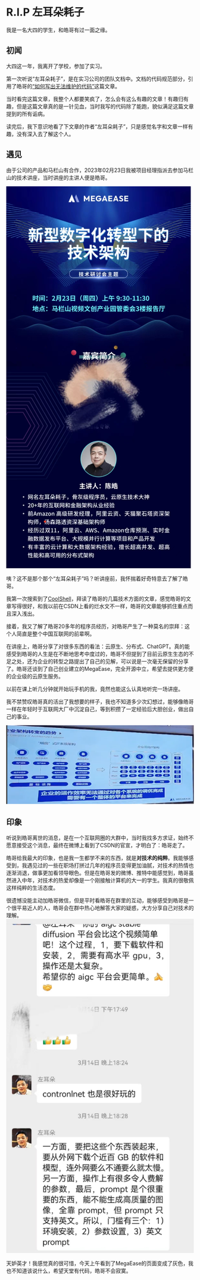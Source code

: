 # R.I.P 左耳朵耗子

我是一名大四的学生，和皓哥有过一面之缘。

## 初闻

大四这一年，我离开了学校，参加了实习。

第一次听说“左耳朵耗子”，是在实习公司的团队文档中。文档的代码规范部分，引用了皓哥的[“如何写出无法维护的代码”][1]这篇文章。

当时看完这篇文章，我整个人都要笑疯了，怎么会有这么有趣的文章！有趣归有趣，但是这篇文章真的是一针见血，当时我写的代码除了能跑，貌似满足这篇文章提到的所有诟病。

读完后，我下意识地看了下文章的作者“左耳朵耗子”，只是感觉名字和文章一样有趣，没有深入去了解这个人。

## 遇见

由于公司的产品和马栏山有合作，2023年02月23日我被项目经理指派去参加马栏山的技术讲座，当时讲座的主讲人便是皓哥。

![讲座宣传](./images/report.jpg)

咦？这不是那个那个“左耳朵耗子”吗？听讲座前，我怀揣着好奇特意去了解了皓哥。

我第一次搜索到了[CoolShell][2]，拜读了皓哥的几篇技术方面的文章，感觉皓哥的文章写得很好，和我以前在CSDN上看的烂水文不一样，皓哥的文章能够抓住重点而且深入浅出。

接着，我又了解了皓哥20多年的程序员经历，对皓哥产生了一种莫名的崇拜：这个人简直是整个中国互联网的前辈啊。

在讲座上，皓哥分享了对很多东西的看法：云原生、分布式、ChatGPT。真的能感受到皓哥的人生是在不断地思考中度过的，皓哥不但提到了目前云原生生态的不足之处，还为企业的转型之路提出了自己的见解，可以说是一次毫无保留的分享了。皓哥还谈到了自己创业建立的MegaEase，完全开源中立，希望去提供更方便的企业级的云原生服务。

以前在课上听几分钟就开始玩手机的我，竟然也能这么认真地听完一场讲座。

我不禁赞叹皓哥真的活出了我想要的样子，我也不知道多少次幻想过，能够像皓哥一样在年轻时于互联网大厂中沉淀自己，等到积攒了一定经验后大胆创业，做出自己的事业。

![讲座PPT截图](./images/PPT.png)

## 印象

听说到皓哥离世的消息，是在一个互联网圈的大群中，当时我找多方求证，始终不愿意接受这个消息，最终在微博上看到了CSDN的官宣，才明白了：皓哥走了。


皓哥给我最大的印象，也是我一生都学不来的东西，就是**对技术的纯粹**。我能够感受到，我遇见过的一些在职场打拼过几年的程序员变得更加油腻，对技术的热情也逐渐消退，做事更加看领导眼色。但是在皓哥发的微博、推特中能感觉到，皓哥虽然进入中年，对技术的热爱却像是一个刚接触计算机的大一的学生。我真的很敬佩这样纯粹的生活态度。

很遗憾没能主动加皓哥微信，但是平时看皓哥在群里的互动，能够感受到皓哥是一个很平易近人的人，皓哥会在群中热心地解答大家的疑惑，大方分享自己对技术的理解。
![皓哥聊天记录](./images/communication.jpg)

天妒英才！我感觉真的很可惜，今天上午看到了MegaEase的页面变成了灰色，我也不知道该说什么，希望天堂有代码，皓哥不会寂寞。

[1]: https://coolshell.cn/articles/4758.html
[2]: https://coolshell.cn/